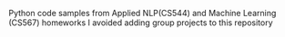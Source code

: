 Python code samples from Applied NLP(CS544) and Machine Learning (CS567) homeworks
I avoided adding group projects to this repository
